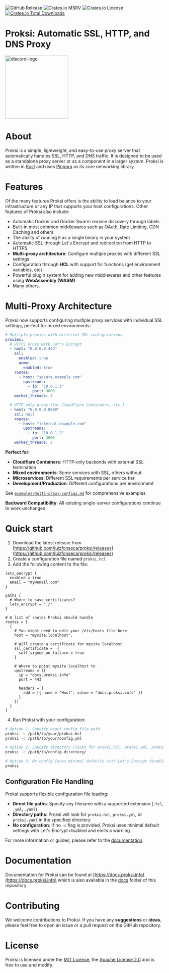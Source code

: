 
![GitHub Release](https://img.shields.io/github/v/release/luizfonseca/proksi?style=for-the-badge)
![Crates.io MSRV](https://img.shields.io/crates/msrv/proksi?style=for-the-badge)
![Crates.io License](https://img.shields.io/crates/l/proksi?style=for-the-badge)
[![Crates.io Total Downloads](https://img.shields.io/crates/d/proksi?style=for-the-badge)](https://crates.io/crates/proksi)

# Proksi: Automatic SSL, HTTP, and DNS Proxy
<a href="https://discord.gg/WsuV6QBW">
<img src="./assets/discord.png" alt="discord-logo" width="200"/>
</a>

# About

Proksi is a simple, lightweight, and easy-to-use proxy server that automatically handles SSL, HTTP, and DNS traffic. It is designed to be used as a standalone proxy server or as a component in a larger system. Proksi is written in [Rust](https://www.rust-lang.org/) and uses [Pingora](https://github.com/cloudflare/pingora) as its core networking library.


# Features

Of the many features Proksi offers is the ability to load balance to your infrastructure or any IP that supports your host configurations. Other features of Proksi also include:

- Automatic Docker and Docker Swarm service discovery through labels
- Built-in most common middlewares such as OAuth, Rate Limiting, CDN Caching and others
- The ability of running it as a single binary in your system
- Automatic SSL through Let's Encrypt and redirection from HTTP to HTTPS
- **Multi-proxy architecture**: Configure multiple proxies with different SSL settings
- Configuration through **HCL** with support for functions (get environment variables, etc)
- Powerful plugin system for adding new middlewares and other features using **WebAssembly (WASM)**
- Many others.

# Multi-Proxy Architecture

Proksi now supports configuring multiple proxy services with individual SSL settings, perfect for mixed environments:

```yaml
# Multiple proxies with different SSL configurations
proxies:
  # HTTPS proxy with Let's Encrypt
  - host: "0.0.0.0:443"
    ssl:
      enabled: true
      acme:
        enabled: true
    routes:
      - host: "secure.example.com"
        upstreams:
          - ip: "10.0.1.1"
            port: 3000
    worker_threads: 4

  # HTTP-only proxy (for Cloudflare Containers, etc.)
  - host: "0.0.0.0:8080"
    ssl: null
    routes:
      - host: "internal.example.com"
        upstreams:
          - ip: "10.0.1.2"
            port: 3000
    worker_threads: 2
```

**Perfect for:**
- **Cloudflare Containers**: HTTP-only backends with external SSL termination
- **Mixed environments**: Some services with SSL, others without
- **Microservices**: Different SSL requirements per service tier
- **Development/Production**: Different configurations per environment

See [`examples/multi-proxy-configs.md`](examples/multi-proxy-configs.md) for comprehensive examples.

**Backward Compatibility**: All existing single-server configurations continue to work unchanged.

# Quick start

1. Download the latest release from [https://github.com/luizfonseca/proksi/releases](https://github.com/luizfonseca/proksi/releases)
2. Create a configuration file named `proksi.hcl`
3. Add the following content to the file:

```hcl
lets_encrypt {
  enabled = true
  email = "my@email.com"
}

paths {
  # Where to save certificates?
  lets_encrypt = "./"
}

# A list of routes Proksi should handle
routes = [
  {
    # You might need to edit your /etc/hosts file here.
    host = "mysite.localhost",

    # Will create a certificate for mysite.localhost
    ssl_certificate =  {
      self_signed_on_failure = true
    }

    # Where to point mysite.localhost to
    upstreams = [{
      ip = "docs.proksi.info"
      port = 443

      headers = {
        add = [{ name = "Host", value = "docs.proksi.info" }]
      }
    }]
  }
]
```

4. Run Proksi with your configuration:
```bash
# Option 1: Specify exact config file path
proksi -c /path/to/your/proksi.hcl
proksi -c /path/to/your/config.yml

# Option 2: Specify directory (looks for proksi.hcl, proksi.yml, proksi.yaml)
proksi -c /path/to/config-directory/

# Option 3: No config (uses minimal defaults with Let's Encrypt disabled)
proksi
```

## Configuration File Handling

Proksi supports flexible configuration file loading:

- **Direct file paths**: Specify any filename with a supported extension (`.hcl`, `.yml`, `.yaml`)
- **Directory paths**: Proksi will look for `proksi.hcl`, `proksi.yml`, or `proksi.yaml` in the specified directory
- **No configuration**: If no `-c` flag is provided, Proksi uses minimal default settings with Let's Encrypt disabled and emits a warning

For more information or guides, please refer to the [documentation](https://docs.proksi.info).


# Documentation
Documentation for Proksi can be found at [https://docs.proksi.info](https://docs.proksi.info) which is also available in the [docs](./docs/) folder of this repository.


# Contributing
We welcome contributions to Proksi. If you have any **suggestions** or **ideas**, please feel free to open an issue or a pull request on the GitHub repository.

# License
Proksi is licensed under the [MIT License](https://github.com/luizfonseca/proksi/blob/main/LICENSE), the [Apache License 2.0](https://github.com/luizfonseca/proksi/blob/main/LICENSE-APACHE) and is free to use and modify.
